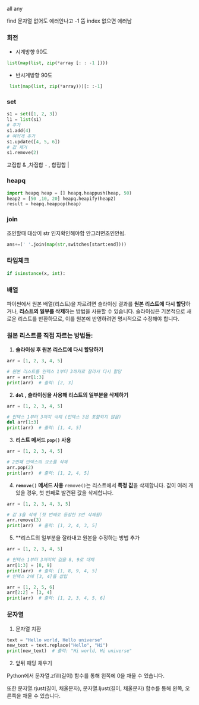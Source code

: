
all any

find 문자열 없어도 에러안나고 -1 뜸
index 없으면 에러남 
### 회전
- 시계방향 90도
```python
list(map(list, zip(*array [: : -1 ])))
```
- 반시계방향 90도
```python
 list(map(list, zip(*array)))[: :-1]
```

### set
```python
s1 = set([1, 2, 3])
l1 = list(s1)
# 추가
s1.add(4)
# 여러개 추가
s1.update([4, 5, 6])
# 값 제거
s1.remove(2)
```
교집합 & ,차집합 - , 합집합 |

### heapq
```python
import heapq heap = [] heapq.heappush(heap, 50) 
heap2 = [50 ,10, 20] heapq.heapify(heap2)
result = heapq.heappop(heap)
```

### join
조인할때 대상이 str 인지확인해야함
안그러면조인안됨.
```python
ans+=(' '.join(map(str,switches[start:end])))
```

### 타입체크
```python
if isinstance(x, int):
```

### 배열
파이썬에서 원본 배열(리스트)을 자르려면 슬라이싱 결과를 **원본 리스트에 다시 할당**하거나, **리스트의 일부를 삭제**하는 방법을 사용할 수 있습니다. 슬라이싱은 기본적으로 새로운 리스트를 반환하므로, 이를 원본에 반영하려면 명시적으로 수정해야 합니다.

### 원본 리스트를 직접 자르는 방법들:

1. **슬라이싱 후 원본 리스트에 다시 할당하기**

```python
arr = [1, 2, 3, 4, 5]

# 원본 리스트를 인덱스 1부터 3까지로 잘라서 다시 할당
arr = arr[1:3]
print(arr)  # 출력: [2, 3]
```

2. **`del` , 슬라이싱을 사용해 리스트의 일부분을 삭제하기**

```python
arr = [1, 2, 3, 4, 5]

# 인덱스 1부터 3까지 삭제 (인덱스 3은 포함되지 않음)
del arr[1:3]
print(arr)  # 출력: [1, 4, 5]
```

 3. **리스트 메서드 `pop()` 사용**
```python
arr = [1, 2, 3, 4, 5]

# 2번째 인덱스의 요소를 삭제
arr.pop(2)
print(arr)  # 출력: [1, 2, 4, 5]
```

4. **`remove()` 메서드 사용**
`remove()`는 리스트에서 **특정 값**을 삭제합니다. 값이 여러 개 있을 경우, 첫 번째로 발견된 값을 삭제합니다.

```python
arr = [1, 2, 3, 4, 3, 5]

# 값 3을 삭제 (첫 번째로 등장한 3만 삭제됨)
arr.remove(3)
print(arr)  # 출력: [1, 2, 4, 3, 5]
```

5. **리스트의 일부분을 잘라내고 원본을 수정하는 방법 추가

```python
arr = [1, 2, 3, 4, 5]

# 인덱스 1부터 3까지의 값을 8, 9로 대체
arr[1:3] = [8, 9]
print(arr)  # 출력: [1, 8, 9, 4, 5]
# 인덱스 2에 [3, 4]를 삽입

arr = [1, 2, 5, 6]
arr[2:2] = [3, 4]
print(arr)  # 출력: [1, 2, 3, 4, 5, 6]

```

### 문자열
1. 문자열 치환
```python
text = "Hello world, Hello universe"
new_text = text.replace("Hello", "Hi")
print(new_text)  # 출력: "Hi world, Hi universe"
```

2. 앞뒤 패딩 채우기

Python에서 문자열.zfill(길이) 함수를 통해 왼쪽에 0을 채울 수 있습니다.

또한 문자열.rjust(길이, 채울문자), 문자열.ljust(길이, 채울문자) 함수를 통해 왼쪽, 오른쪽을 채울 수 있습니다.